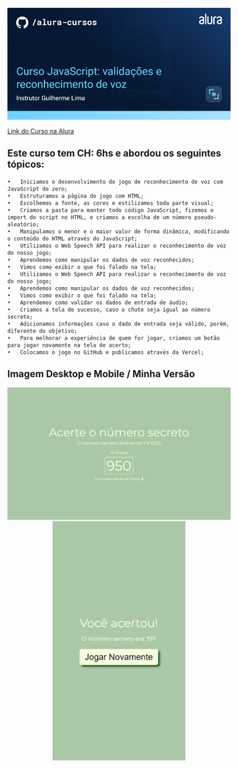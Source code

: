 <p align="center">
  <img src="./app/capa.png" width="800"/> 
</p>

[Link do Curso na Alura](https://cursos.alura.com.br/course/javascript-validacoes-reconhecimento-voz)  

## Este curso tem CH: 6hs e abordou os seguintes tópicos:  
```
•	Iniciamos o desenvolvimento do jogo de reconhecimento de voz com JavaScript do zero;  
•	Estruturamos a página do jogo com HTML;  
•	Escolhemos a fonte, as cores e estilizamos toda parte visual;  
•	Criamos a pasta para manter todo código JavaScript, fizemos o import do script no HTML, e criamos a escolha de um número pseudo-aleatório;  
•	Manipulamos o menor e o maior valor de forma dinâmica, modificando o conteúdo do HTML através do JavaScript;  
•	Utilizamos o Web Speech API para realizar o reconhecimento de voz do nosso jogo;  
•	Aprendemos como manipular os dados de voz reconhecidos;  
•	Vimos como exibir o que foi falado na tela;  
•	Utilizamos o Web Speech API para realizar o reconhecimento de voz do nosso jogo;  
•	Aprendemos como manipular os dados de voz reconhecidos;  
•	Vimos como exibir o que foi falado na tela;  
•	Aprendemos como validar os dados de entrada de áudio;  
•	Criamos a tela de sucesso, caso o chute seja igual ao número secreto;  
•	Adicionamos informações caso o dado de entrada seja válido, porém, diferente do objetivo;  
•	Para melhorar a experiência de quem for jogar, criamos um botão para jogar novamente na tela de acerto;  
•	Colocamos o jogo no GitHub e publicamos através da Vercel;  
```



## Imagem Desktop e Mobile / Minha Versão  
<p align="center">
<img src="./app/desktop.png" width="800"/>  
<img src="./app/mobile.jpg" width="300"/>  
</p>
